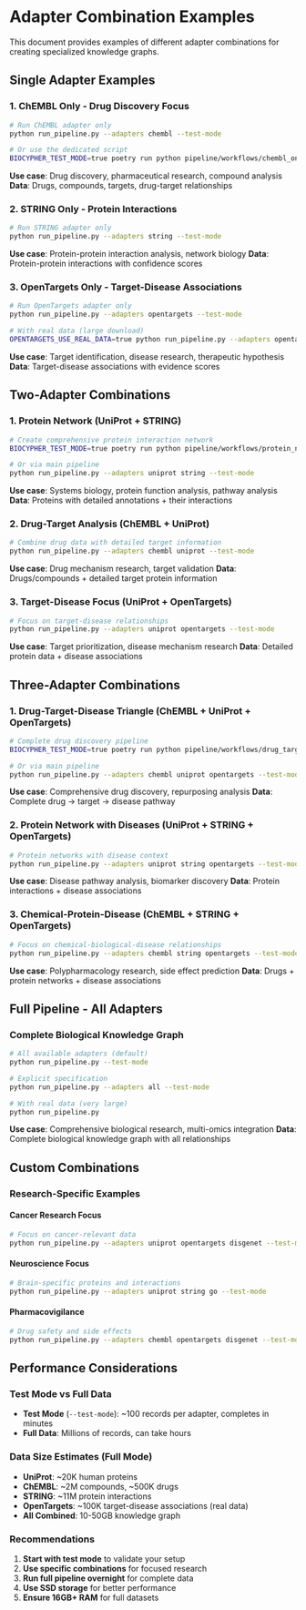 # Adapter Combination Examples

This document provides examples of different adapter combinations for creating specialized knowledge graphs.

## Single Adapter Examples

### 1. ChEMBL Only - Drug Discovery Focus
```bash
# Run ChEMBL adapter only
python run_pipeline.py --adapters chembl --test-mode

# Or use the dedicated script
BIOCYPHER_TEST_MODE=true poetry run python pipeline/workflows/chembl_only.py
```

**Use case**: Drug discovery, pharmaceutical research, compound analysis
**Data**: Drugs, compounds, targets, drug-target relationships

### 2. STRING Only - Protein Interactions
```bash
# Run STRING adapter only
python run_pipeline.py --adapters string --test-mode
```

**Use case**: Protein-protein interaction analysis, network biology
**Data**: Protein-protein interactions with confidence scores

### 3. OpenTargets Only - Target-Disease Associations
```bash
# Run OpenTargets adapter only
python run_pipeline.py --adapters opentargets --test-mode

# With real data (large download)
OPENTARGETS_USE_REAL_DATA=true python run_pipeline.py --adapters opentargets
```

**Use case**: Target identification, disease research, therapeutic hypothesis
**Data**: Target-disease associations with evidence scores

## Two-Adapter Combinations

### 1. Protein Network (UniProt + STRING)
```bash
# Create comprehensive protein interaction network
BIOCYPHER_TEST_MODE=true poetry run python pipeline/workflows/protein_network.py

# Or via main pipeline
python run_pipeline.py --adapters uniprot string --test-mode
```

**Use case**: Systems biology, protein function analysis, pathway analysis
**Data**: Proteins with detailed annotations + their interactions

### 2. Drug-Target Analysis (ChEMBL + UniProt)
```bash
# Combine drug data with detailed target information
python run_pipeline.py --adapters chembl uniprot --test-mode
```

**Use case**: Drug mechanism research, target validation
**Data**: Drugs/compounds + detailed target protein information

### 3. Target-Disease Focus (UniProt + OpenTargets)
```bash
# Focus on target-disease relationships
python run_pipeline.py --adapters uniprot opentargets --test-mode
```

**Use case**: Target prioritization, disease mechanism research
**Data**: Detailed protein data + disease associations

## Three-Adapter Combinations

### 1. Drug-Target-Disease Triangle (ChEMBL + UniProt + OpenTargets)
```bash
# Complete drug discovery pipeline
BIOCYPHER_TEST_MODE=true poetry run python pipeline/workflows/drug_target_disease.py

# Or via main pipeline
python run_pipeline.py --adapters chembl uniprot opentargets --test-mode
```

**Use case**: Comprehensive drug discovery, repurposing analysis
**Data**: Complete drug → target → disease pathway

### 2. Protein Network with Diseases (UniProt + STRING + OpenTargets)
```bash
# Protein networks with disease context
python run_pipeline.py --adapters uniprot string opentargets --test-mode
```

**Use case**: Disease pathway analysis, biomarker discovery
**Data**: Protein interactions + disease associations

### 3. Chemical-Protein-Disease (ChEMBL + STRING + OpenTargets)
```bash
# Focus on chemical-biological-disease relationships
python run_pipeline.py --adapters chembl string opentargets --test-mode
```

**Use case**: Polypharmacology research, side effect prediction
**Data**: Drugs + protein networks + disease associations

## Full Pipeline - All Adapters

### Complete Biological Knowledge Graph
```bash
# All available adapters (default)
python run_pipeline.py --test-mode

# Explicit specification
python run_pipeline.py --adapters all --test-mode

# With real data (very large)
python run_pipeline.py
```

**Use case**: Comprehensive biological research, multi-omics integration
**Data**: Complete biological knowledge graph with all relationships

## Custom Combinations

### Research-Specific Examples

#### Cancer Research Focus
```bash
# Focus on cancer-relevant data
python run_pipeline.py --adapters uniprot opentargets disgenet --test-mode
```

#### Neuroscience Focus
```bash
# Brain-specific proteins and interactions
python run_pipeline.py --adapters uniprot string go --test-mode
```

#### Pharmacovigilance
```bash
# Drug safety and side effects
python run_pipeline.py --adapters chembl opentargets disgenet --test-mode
```

## Performance Considerations

### Test Mode vs Full Data
- **Test Mode** (`--test-mode`): ~100 records per adapter, completes in minutes
- **Full Data**: Millions of records, can take hours

### Data Size Estimates (Full Mode)
- **UniProt**: ~20K human proteins
- **ChEMBL**: ~2M compounds, ~500K drugs
- **STRING**: ~11M protein interactions
- **OpenTargets**: ~100K target-disease associations (real data)
- **All Combined**: 10-50GB knowledge graph

### Recommendations
1. **Start with test mode** to validate your setup
2. **Use specific combinations** for focused research
3. **Run full pipeline overnight** for complete data
4. **Use SSD storage** for better performance
5. **Ensure 16GB+ RAM** for full datasets